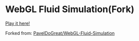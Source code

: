 # WebGL Fluid Simulation(Fork)

[Play it here!](https://vincent-the-gamer.github.io/WebGL-Fluid-Simulation/)

Forked from: [PavelDoGreat/WebGL-Fluid-Simulation](https://github.com/PavelDoGreat/WebGL-Fluid-Simulation)